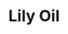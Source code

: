 ---
name: Lily Oil
title: Lily Oil
details:
  - detail:
      key: "Usage/Application"
      value: "Fragrance, Flavour, Pharma"
  - detail:
      key: "Botanical Name"
      value: "Lilium Candidum"
  - detail:
      key: "Brand"
      value: "Natural Aroma"
  - detail:
      key: "CAS Number"
      value: "84776-67-0"
  - detail:
      key: "Packaging Size Kg"
      value: "5, 25, 200 Kg"
  - detail:
      key: "Packing Type"
      value: "Can, Barrel"
  - detail:
      key: "Form"
      value: "Liquid"
  - detail:
      key: "Plant Parts Used"
      value: "Flowers Petals"
  - detail:
      key: "Density"
      value: "0.94 g/ml"
  - detail:
      key: "Melting Point"
      value: "-20 deg C (-4 deg F; 253 K)"
  - detail:
      key: "Boiling Point"
      value: "275 deg C (527 deg F; 548 K)"
showOnHome: false
thumbnail: https://5.imimg.com/data5/SELLER/Default/2021/12/XN/XI/JE/3823480/lily-oil-500x500.jpg
productImages:
  - ""
category: reconstituted oil
---